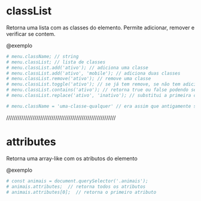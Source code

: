 # classList #
Retorna uma lista com as classes do elemento. Permite adicionar, remover e verificar se contem.

@exemplo
```bash
# menu.className; // string
# menu.classList; // lista de classes
# menu.classList.add('ativo'); // adiciona uma classe
# menu.classList.add('ativo', 'mobile'); // adiciona duas classes
# menu.classList.remove('ativo'); // remove uma classe
# menu.classList.toggle('ativo'); // se já tem remove, se não tem adiciona
# menu.classList.contains('ativo'); // retorna true ou false podendo ser usado com if
# menu.classList.replace('ativo', 'inativo'); // substitui a primeira classe pela segunda

# menu.className = 'uma-classe-qualquer' // era assim que antigamente se add classes
```
//////////////////////////////////////////////////////////

# attributes #

Retorna uma array-like com os atributos do elemento

@exemplo
```bash
# const animais = document.querySelector('.animais');
# animais.attributes;  // retorna todos os atributos
# animais.attributes[0];  // retorna o primeiro atributo 
```










